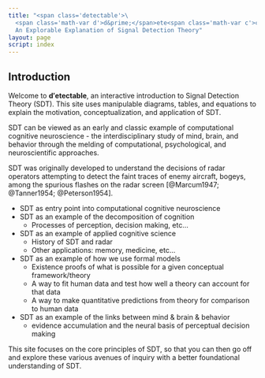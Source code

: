 ```yaml
---
title: "<span class='detectable'>\
  <span class='math-var d'>d&prime;</span>ete<span class='math-var c'>c</span>table</span>: \
  An Explorable Explanation of Signal Detection Theory"
layout: page
script: index
---
```


## Introduction

Welcome to **<span class='math-var'>d&prime;</span>ete<span class='math-var'>c</span>table**, an
interactive introduction to Signal Detection Theory (SDT). This site uses manipulable diagrams,
tables, and equations to explain the motivation, conceptualization, and application of SDT.

SDT can be viewed as an early and classic example of computational cognitive neuroscience - the
interdisciplinary study of mind, brain, and behavior through the melding of computational,
psychological, and neuroscientific approaches.

SDT was originally developed to understand the decisions of radar operators attempting to detect the
faint traces of enemy aircraft, bogeys, among the spurious flashes on the radar screen
[@Marcum1947; @Tanner1954; @Peterson1954].

- SDT as entry point into computational cognitive neuroscience
- SDT as an example of the decomposition of cognition
  - Processes of perception, decision making, etc...
- SDT as an example of applied cognitive science
  - History of SDT and radar
  - Other applications: memory, medicine, etc...
- SDT as an example of how we use formal models
  - Existence proofs of what is possible for a given conceptual framework/theory
  - A way to fit human data and test how well a theory can account for that data
  - A way to make quantitative predictions from theory for comparison to human data
- SDT as an example of the links between mind & brain & behavior
  - evidence accumulation and the neural basis of perceptual decision making

This site focuses on the core principles of SDT, so that you can then go off and explore these
various avenues of inquiry with a better foundational understanding of SDT.
